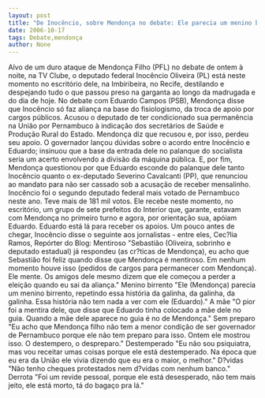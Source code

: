 ```yaml
---
layout: post
title: "De Inocêncio, sobre Mendonça no debate: Ele parecia um menino birrento"
date: 2006-10-17
tags: Debate,mendonça
author: None
---
```

Alvo de um duro ataque de Mendonça Filho (PFL) no debate de ontem à noite, na TV Clube, o deputado federal Inocêncio Oliveira (PL) está neste momento no escritório dele, na Imbiribeira, no Recife, destilando e despejando tudo o que passou preso na garganta ao longo da madrugada e do dia de hoje.
No debate com Eduardo Campos (PSB), Mendonça disse que Inocêncio só faz aliança na base do fisiologismo, da troca de apoio por cargos públicos. 
Acusou o deputado de ter condicionado sua permanência na União por Pernambuco à indicação dos secretários de Saúde e Produção Rural do Estado. Mendonça diz que recusou e, por isso, perdeu seu apoio.
O governador lançou dúvidas sobre o acordo entre Inocêncio e Eduardo; insinuou que a base da entrada dele no palanque do socialista seria um acerto envolvendo a divisão da máquina pública. 
E, por fim, Mendonça questionou por que Eduardo esconde do palanque dele tanto Inocêncio quanto o ex-deputado Severino Cavalcanti (PP), que renunciou ao mandato para não ser cassado sob a acusação de receber mensalinho.
Inocêncio foi o segundo deputado federal mais votado de Pernambuco neste ano. Teve mais de 181 mil votos. 
Ele recebe neste momento, no escritório, um grupo de sete prefeitos do Interior que, garante, estavam com Mendonça no primeiro turno e agora, por orientação sua, apóiam Eduardo.
Eduardo está lá para receber os apoios. Um pouco antes de chegar, Inocêncio disse o seguinte aos jornalistas - entre eles, Cec?lia Ramos, Repórter do Blog:
Mentiroso
\"Sebastião (Oliveira, sobrinho e deputado estadual) já respondeu (as cr?ticas de Mendonça), eu acho que Sebastião foi feliz quando disse que Mendonça é mentiroso. Em nenhum momento houve isso (pedidos de cargos para permanecer com Mendonça). Ele mente. Os amigos dele mesmo dizem que ele começou a perder a eleição quando eu sai da aliança.\"
Menino birrento
\"Ele (Mendonça) parecia um menino birrento, repetindo essa história da galinha, da galinha, da galinha. Essa história não tem nada a ver com ele (Eduardo).\"
A mãe
\"O pior foi a mentira dele, que disse que Eduardo tinha colocado a mãe dele no guia. Quando a mãe dele aparece no guia é no de Mendonça.\"
Sem preparo
\"Eu acho que Mendonça filho não tem a menor condição de ser governador de Pernambuco porque ele não tem preparo para isso. Ontem ele mostrou isso. O destempero, o despreparo.\"
Destemperado
\"Eu não sou psiquiatra, mas vou receitar umas coisas porque ele está destemperado. Na época que eu era da União ele vivia dizendo que eu era o maior, o melhor.\"
D?vidas
\"Não tenho cheques protestados nem d?vidas com nenhum banco.\"
Derrota
\"Foi um revide pessoal, porque ele está desesperado, não tem mais jeito, ele está morto, tá do bagaço pra lá.\" 